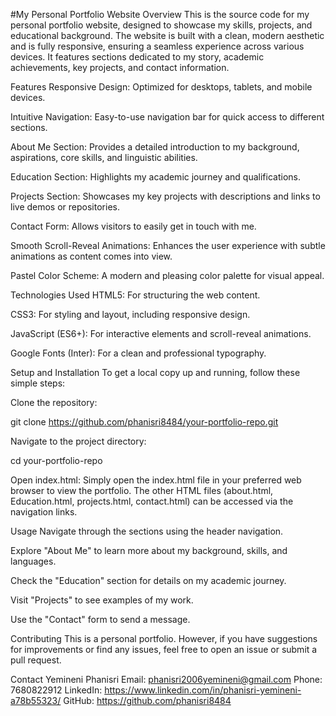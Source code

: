 #My Personal Portfolio Website
Overview
This is the source code for my personal portfolio website, designed to showcase my skills, projects, and educational background. The website is built with a clean, modern aesthetic and is fully responsive, ensuring a seamless experience across various devices. It features sections dedicated to my story, academic achievements, key projects, and contact information.

Features
Responsive Design: Optimized for desktops, tablets, and mobile devices.

Intuitive Navigation: Easy-to-use navigation bar for quick access to different sections.

About Me Section: Provides a detailed introduction to my background, aspirations, core skills, and linguistic abilities.

Education Section: Highlights my academic journey and qualifications.

Projects Section: Showcases my key projects with descriptions and links to live demos or repositories.

Contact Form: Allows visitors to easily get in touch with me.

Smooth Scroll-Reveal Animations: Enhances the user experience with subtle animations as content comes into view.

Pastel Color Scheme: A modern and pleasing color palette for visual appeal.

Technologies Used
HTML5: For structuring the web content.

CSS3: For styling and layout, including responsive design.

JavaScript (ES6+): For interactive elements and scroll-reveal animations.

Google Fonts (Inter): For a clean and professional typography.

Setup and Installation
To get a local copy up and running, follow these simple steps:

Clone the repository:

git clone https://github.com/phanisri8484/your-portfolio-repo.git

Navigate to the project directory:

cd your-portfolio-repo

Open index.html:
Simply open the index.html file in your preferred web browser to view the portfolio. The other HTML files (about.html, Education.html, projects.html, contact.html) can be accessed via the navigation links.

Usage
Navigate through the sections using the header navigation.

Explore "About Me" to learn more about my background, skills, and languages.

Check the "Education" section for details on my academic journey.

Visit "Projects" to see examples of my work.

Use the "Contact" form to send a message.

Contributing
This is a personal portfolio. However, if you have suggestions for improvements or find any issues, feel free to open an issue or submit a pull request.


Contact
Yemineni Phanisri
Email: phanisri2006yemineni@gmail.com
Phone: 7680822912
LinkedIn: https://www.linkedin.com/in/phanisri-yemineni-a78b55323/
GitHub: https://github.com/phanisri8484

 

